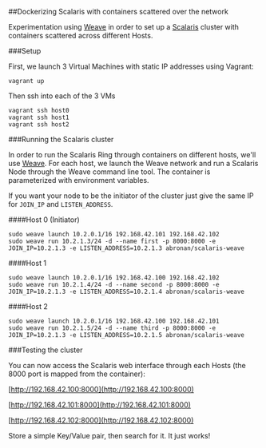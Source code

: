 ##Dockerizing Scalaris with containers scattered over the network

Experimentation using [Weave](https://github.com/zettio/weave) in order to set up a [Scalaris](https://code.google.com/p/scalaris/) cluster with containers scattered across different Hosts.

###Setup

First, we launch 3 Virtual Machines with static IP addresses using Vagrant:

	vagrant up
	
Then ssh into each of the 3 VMs

	vagrant ssh host0
	vagrant ssh host1
	vagrant ssh host2
	
###Running the Scalaris cluster

In order to run the Scalaris Ring through containers on different hosts, we'll use [Weave](https://github.com/zettio/weave). For each host, we launch the Weave network and run a Scalaris Node through the Weave command line tool. The container is parameterized with environment variables.

If you want your node to be the initiator of the cluster just give the same IP for `JOIN_IP` and `LISTEN_ADDRESS`.

####Host 0 (Initiator)

	sudo weave launch 10.2.0.1/16 192.168.42.101 192.168.42.102
	sudo weave run 10.2.1.3/24 -d --name first -p 8000:8000 -e JOIN_IP=10.2.1.3 -e LISTEN_ADDRESS=10.2.1.3 abronan/scalaris-weave

####Host 1

	sudo weave launch 10.2.0.1/16 192.168.42.100 192.168.42.102
	sudo weave run 10.2.1.4/24 -d --name second -p 8000:8000 -e JOIN_IP=10.2.1.3 -e LISTEN_ADDRESS=10.2.1.4 abronan/scalaris-weave

####Host 2

	sudo weave launch 10.2.0.1/16 192.168.42.100 192.168.42.101
	sudo weave run 10.2.1.5/24 -d --name third -p 8000:8000 -e JOIN_IP=10.2.1.3 -e LISTEN_ADDRESS=10.2.1.5 abronan/scalaris-weave
	
###Testing the cluster

You can now access the Scalaris web interface through each Hosts (the 8000 port is mapped from the container):

[http://192.168.42.100:8000](http://192.168.42.100:8000)

[http://192.168.42.101:8000](http://192.168.42.101:8000)

[http://192.168.42.102:8000](http://192.168.42.102:8000)

Store a simple Key/Value pair, then search for it. It just works!
